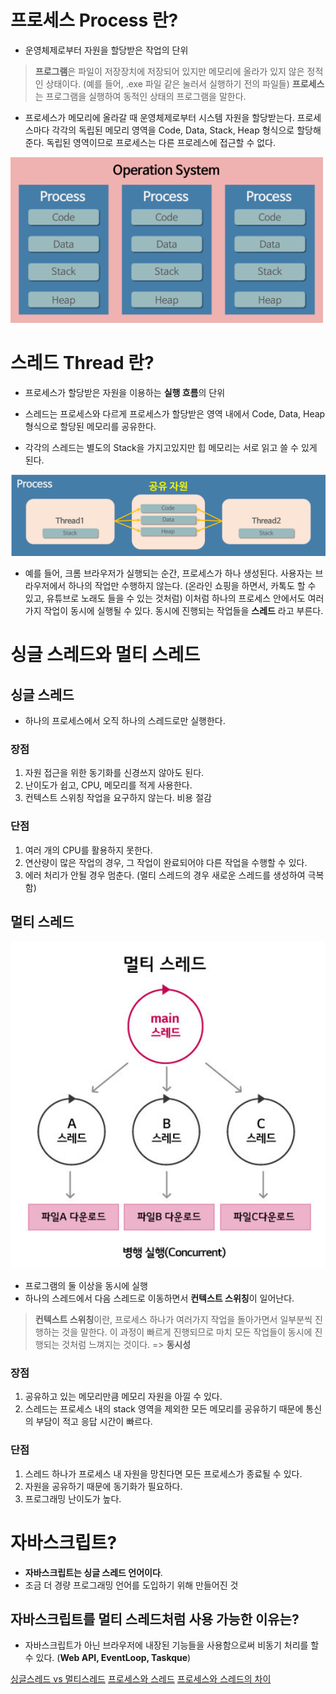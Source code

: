 # 프로세스 Process 란?

- 운영체제로부터 자원을 할당받은 작업의 단위

> **프로그램**은 파일이 저장장치에 저장되어 있지만 메모리에 올라가 있지 않은 정적인 상태이다. (예를 들어, .exe 파일 같은 눌러서 실행하기 전의 파일들)
>**프로세스**는 프로그램을 실행하여 동적인 상태의 프로그램을 말한다.

- 프로세스가 메모리에 올라갈 때 운영체제로부터 시스템 자원을 할당받는다. 프로세스마다 각각의 독립된 메모리 영역을 Code, Data, Stack, Heap 형식으로 할당해준다. 독립된 영역이므로 프로세스는 다른 프로레스에 접근할 수 없다.

<img src="../Images/process.png" width="500" alt="process">


# 스레드 Thread 란?

- 프로세스가 할당받은 자원을 이용하는 **실행 흐름**의 단위

- 스레드는 프로세스와 다르게 프로세스가 할당받은 영역 내에서 Code, Data, Heap 형식으로 할당된 메모리를 공유한다.
- 각각의 스레드는 별도의 Stack을 가지고있지만 힙 메모리는 서로 읽고 쓸 수 있게 된다.

<img src="../Images/Thread.png" width="600" alt="Thread">

- 예를 들어, 크롬 브라우저가 실행되는 순간, 프로세스가 하나 생성된다. 사용자는 브라우저에서 하나의 작업만 수행하지 않는다. (온라인 쇼핑을 하면서, 카톡도 할 수 있고, 유튜브로 노래도 들을 수 있는 것처럼) 이처럼 하나의 프로세스 안에서도 여러가지 작업이 동시에 실행될 수 있다. 동시에 진행되는 작업들을 **스레드** 라고 부른다.


# 싱글 스레드와 멀티 스레드

## 싱글 스레드

- 하나의 프로세스에서 오직 하나의 스레드로만 실행한다.

### 장점
1. 자원 접근을 위한 동기화를 신경쓰지 않아도 된다.
2. 난이도가 쉽고, CPU, 메모리를 적게 사용한다.
3. 컨텍스트 스위칭 작업을 요구하지 않는다. 비용 절감

### 단점
1. 여러 개의 CPU를 활용하지 못한다.
2. 연산량이 많은 작업의 경우, 그 작업이 완료되어야 다른 작업을 수행할 수 있다.
3. 에러 처리가 안될 경우 멈춘다. (멀티 스레드의 경우 새로운 스레드를 생성하여 극복함)


## 멀티 스레드

<img src="../Images/multiThread.png" width="600" alt="multiThread">

- 프로그램의 둘 이상을 동시에 실행
- 하나의 스레드에서 다음 스레드로 이동하면서 **컨텍스트 스위칭**이 일어난다. 

> **컨텍스트 스위칭**이란, 프로세스 하나가 여러가지 작업을 돌아가면서 일부분씩 진행하는 것을 말한다. 이 과정이 빠르게 진행되므로 마치 모든 작업들이 동시에 진행되는 것처럼 느껴지는 것이다. => **동시성**

### 장점 
1. 공유하고 있는 메모리만큼 메모리 자원을 아낄 수 있다.
2. 스레드는 프로세스 내의 stack 영역을 제외한 모든 메모리를 공유하기 때문에 통신의 부담이 적고 응답 시간이 빠르다.

### 단점
1. 스레드 하나가 프로세스 내 자원을 망친다면 모든 프로세스가 종료될 수 있다.
2. 자원을 공유하기 때문에 동기화가 필요하다.
3. 프로그래밍 난이도가 높다.


# 자바스크립트?

- **자바스크립트는 싱글 스레드 언어이다**.
- 조금 더 경량 프로그래밍 언어를 도입하기 위해 만들어진 것

## 자바스크립트를 멀티 스레드처럼 사용 가능한 이유는?

- 자바스크립트가 아닌 브라우저에 내장된 기능들을 사용함으로써 비동기 처리를 할 수 있다. (**Web API, EventLoop, Taskque**)



[싱글스레드 vs 멀티스레드](https://velog.io/@gil0127/%EC%8B%B1%EA%B8%80%EC%8A%A4%EB%A0%88%EB%93%9CSingle-thread-vs-%EB%A9%80%ED%8B%B0%EC%8A%A4%EB%A0%88%EB%93%9C-Multi-thread-t5gv4udj)
[프로세스와 스레드](https://velog.io/@gil0127/%EC%8B%B1%EA%B8%80%EC%8A%A4%EB%A0%88%EB%93%9CSingle-thread-vs-%EB%A9%80%ED%8B%B0%EC%8A%A4%EB%A0%88%EB%93%9C-Multi-thread)
[프로세스와 스레드의 차이](https://velog.io/@raejoonee/%ED%94%84%EB%A1%9C%EC%84%B8%EC%8A%A4%EC%99%80-%EC%8A%A4%EB%A0%88%EB%93%9C%EC%9D%98-%EC%B0%A8%EC%9D%B4)